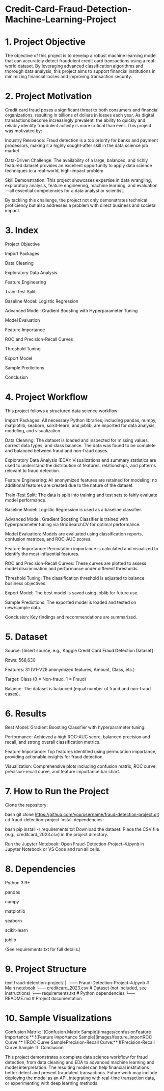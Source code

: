 # Credit-Card-Fraud-Detection-Machine-Learning-Project

# 1. Project Objective
The objective of this project is to develop a robust machine learning model that can accurately detect fraudulent credit card transactions using a real-world dataset. By leveraging advanced classification algorithms and thorough data analysis, this project aims to support financial institutions in minimizing financial losses and improving transaction security.

# 2. Project Motivation
Credit card fraud poses a significant threat to both consumers and financial organizations, resulting in billions of dollars in losses each year. As digital transactions become increasingly prevalent, the ability to quickly and reliably identify fraudulent activity is more critical than ever. This project was motivated by:

Industry Relevance: Fraud detection is a top priority for banks and payment processors, making it a highly sought-after skill in the data science job market.

Data-Driven Challenge: The availability of a large, balanced, and richly featured dataset provides an excellent opportunity to apply data science techniques to a real-world, high-impact problem.

Skill Demonstration: This project showcases expertise in data wrangling, exploratory analysis, feature engineering, machine learning, and evaluation—all essential competencies for a data analyst or scientist.

By tackling this challenge, the project not only demonstrates technical proficiency but also addresses a problem with direct business and societal impact.

# 3. Index
Project Objective

Import Packages

Data Cleaning

Exploratory Data Analysis

Feature Engineering

Train-Test Split

Baseline Model: Logistic Regression

Advanced Model: Gradient Boosting with Hyperparameter Tuning

Model Evaluation

Feature Importance

ROC and Precision-Recall Curves

Threshold Tuning

Export Model

Sample Predictions

Conclusion

# 4. Project Workflow
This project follows a structured data science workflow:

Import Packages: All necessary Python libraries, including pandas, numpy, matplotlib, seaborn, scikit-learn, and joblib, are imported for data analysis, modeling, and visualization.

Data Cleaning: The dataset is loaded and inspected for missing values, correct data types, and class balance. The data was found to be complete and balanced between fraud and non-fraud cases.

Exploratory Data Analysis (EDA): Visualizations and summary statistics are used to understand the distribution of features, relationships, and patterns relevant to fraud detection.

Feature Engineering: All anonymized features are retained for modeling; no additional features are created due to the nature of the dataset.

Train-Test Split: The data is split into training and test sets to fairly evaluate model performance.

Baseline Model: Logistic Regression is used as a baseline classifier.

Advanced Model: Gradient Boosting Classifier is trained with hyperparameter tuning via GridSearchCV for optimal performance.

Model Evaluation: Models are evaluated using classification reports, confusion matrices, and ROC-AUC scores.

Feature Importance: Permutation importance is calculated and visualized to identify the most influential features.

ROC and Precision-Recall Curves: These curves are plotted to assess model discrimination and performance under different thresholds.

Threshold Tuning: The classification threshold is adjusted to balance business objectives.

Export Model: The best model is saved using joblib for future use.

Sample Predictions: The exported model is loaded and tested on new/sample data.

Conclusion: Key findings and recommendations are summarized.

# 5. Dataset
Source: [Insert source, e.g., Kaggle Credit Card Fraud Detection Dataset]

Rows: 568,630

Features: 31 (V1–V28 anonymized features, Amount, Class, etc.)

Target: Class (0 = Non-fraud, 1 = Fraud)

Balance: The dataset is balanced (equal number of fraud and non-fraud cases).

# 6. Results
Best Model: Gradient Boosting Classifier with hyperparameter tuning.

Performance: Achieved a high ROC-AUC score, balanced precision and recall, and strong overall classification metrics.

Feature Importance: Top features identified using permutation importance, providing actionable insights for fraud detection.

Visualization: Comprehensive plots including confusion matrix, ROC curve, precision-recall curve, and feature importance bar chart.

# 7. How to Run the Project
Clone the repository:

bash
git clone https://github.com/yourusername/fraud-detection-project.git
cd fraud-detection-project
Install dependencies:

bash
pip install -r requirements.txt
Download the dataset:
Place the CSV file (e.g., creditcard_2023.csv) in the project directory.

Run the Jupyter Notebook:
Open Fraud-Detection-Project-4.ipynb in Jupyter Notebook or VS Code and run all cells.

# 8. Dependencies
Python 3.9+

pandas

numpy

matplotlib

seaborn

scikit-learn

joblib

(See requirements.txt for full details.)

# 9. Project Structure
text
fraud-detection-project/
│
├── Fraud-Detection-Project-4.ipynb   # Main notebook
├── creditcard_2023.csv               # Dataset (not included, see instructions)
├── requirements.txt                  # Python dependencies
└── README.md                         # Project documentation

# 10. Sample Visualizations
Confusion Matrix:
![Confusion Matrix Sample](images/confusionFeature Importance:**
![Feature Importance Sample](images/feature_importROC Curve:**
![ROC Curve SamplePrecision-Recall Curve:**
![Precision-Recall Curve Sample 11. Conclusion

This project demonstrates a complete data science workflow for fraud detection, from data cleaning and EDA to advanced machine learning and model interpretation. The resulting model can help financial institutions better detect and prevent fraudulent transactions. Future work may include deploying the model as an API, integrating with real-time transaction data, or experimenting with deep learning methods.






